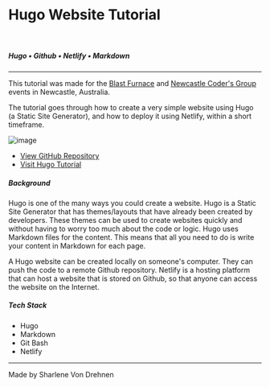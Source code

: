 <!--- ----------------- -->
# Hugo Website Tutorial
<br>

##### Hugo • Github • Netlify • Markdown
<hr>
<div class="article">
<!--- ----------------- -->

This tutorial was made for the <a class="cyanLink" href="https://blastfurnace.com.au/home">Blast Furnace</a> and <a class="cyanLink" href="https://www.meetup.com/en-AU/Newcastle-Coders-Group/">Newcastle Coder's Group</a> events in Newcastle, Australia. 

The tutorial goes through how to create a very simple website using Hugo (a Static Site Generator), and how to deploy it using Netlify, within a short timeframe.

<!-- ----------- Image ----------- --> 
<div class="image-container">
	<img src="./assets/portfolio/images/hugoBlogTutorial/header.png" loading="lazy" alt="image" class="image-50">
</div>
<!-- ----------------------------- -->
  
<div class="pb-3"></div>

* <a class="cyanLink" href="https://github.com/khandren/hugo-tutorials/tree/blog-dev">View GitHub Repository</a>
* <a class="cyanLink" href="https://tutorial-blog.netlify.app/">Visit Hugo Tutorial</a>
  
<div class="pb-3"></div>

##### Background

<div class="pb-3"></div>

Hugo is one of the many ways you could create a website. Hugo is a Static Site Generator that has themes/layouts that have already been created by developers. These themes can be used to create websites quickly and without having to worry too much about the code or logic. Hugo uses Markdown files for the content. This means that all you need to do is write your content in Markdown for each page.

<div class="pb-3"></div>

A Hugo website can be created locally on someone's computer. They can push the code to a remote Github repository. Netlify is a hosting platform that can host a website that is stored on Github, so that anyone can access the website on the Internet.

<div class="pb-3"></div>

##### Tech Stack

<div class="pb-3"></div>

* Hugo
* Markdown
* Git Bash
* Netlify

<hr>
Made by Sharlene Von Drehnen

<!--- ----------------- -->
</div>